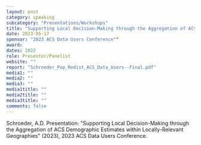 ```yaml
---
layout: post
category: speaking
subcategory: "Presentations/Workshops"
title: "Supporting Local Decision-Making through the Aggregation of ACS Demographic Estimates within Locally-Relevant Geographies"
date: 2023-05-17
sponsor: "2023 ACS Data Users Conference""
award:
dates: 2022
role: Presenter/Panelist
website: ""
report: "Schroeder_Pop_Redist_ACS_Data_Users--Final.pdf"
media1: ""
media2: ""
media3: ""
media1title: ""
media2title: ""
media3title: ""
comments: false
---
```


Schroeder, A.D. Presentation: "Supporting Local Decision-Making through the Aggregation of ACS Demographic Estimates within Locally-Relevant Geographies" (2023), 2023 ACS Data Users Conference.
